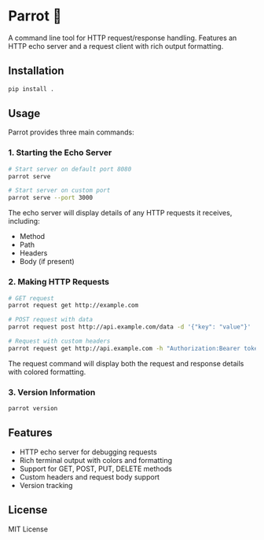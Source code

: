 # Parrot 🦜

A command line tool for HTTP request/response handling. Features an HTTP echo server and a request client with rich output formatting.

## Installation

```bash
pip install .
```

## Usage

Parrot provides three main commands:

### 1. Starting the Echo Server

```bash
# Start server on default port 8080
parrot serve

# Start server on custom port
parrot serve --port 3000
```

The echo server will display details of any HTTP requests it receives, including:
- Method
- Path
- Headers
- Body (if present)

### 2. Making HTTP Requests

```bash
# GET request
parrot request get http://example.com

# POST request with data
parrot request post http://api.example.com/data -d '{"key": "value"}'

# Request with custom headers
parrot request get http://api.example.com -h "Authorization:Bearer token" -h "Accept:application/json"
```

The request command will display both the request and response details with colored formatting.

### 3. Version Information

```bash
parrot version
```

## Features

- HTTP echo server for debugging requests
- Rich terminal output with colors and formatting
- Support for GET, POST, PUT, DELETE methods
- Custom headers and request body support
- Version tracking

## License

MIT License
